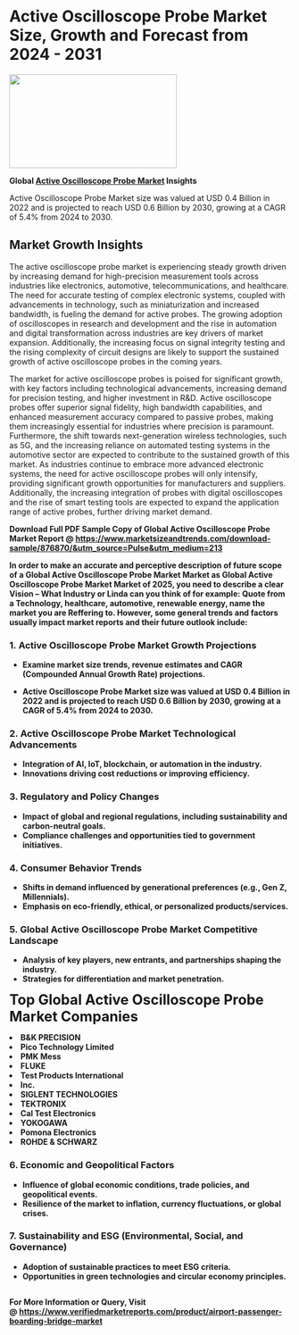 <H1>Active Oscilloscope Probe Market Size, Growth and Forecast from 2024 - 2031</H1><img class="aligncenter size-medium wp-image-584254" src="https://thirdeyenews.in/wp-content/uploads/2024/09/Global-Market-Research-300x168.jpeg" alt="" width="300" height="168" /><p><strong>Global&nbsp;<a href="https://www.marketsizeandtrends.com/download-sample/876870/&amp;utm_source=Pulse&amp;utm_medium=213">Active Oscilloscope Probe Market</a> Insights</strong></p><p>Active Oscilloscope Probe Market size was valued at USD 0.4 Billion in 2022 and is projected to reach USD 0.6 Billion by 2030, growing at a CAGR of 5.4% from 2024 to 2030.</p><p><h2>Market Growth Insights</h2> <p>The active oscilloscope probe market is experiencing steady growth driven by increasing demand for high-precision measurement tools across industries like electronics, automotive, telecommunications, and healthcare. The need for accurate testing of complex electronic systems, coupled with advancements in technology, such as miniaturization and increased bandwidth, is fueling the demand for active probes. The growing adoption of oscilloscopes in research and development and the rise in automation and digital transformation across industries are key drivers of market expansion. Additionally, the increasing focus on signal integrity testing and the rising complexity of circuit designs are likely to support the sustained growth of active oscilloscope probes in the coming years.</p> <p><strong></strong></p> <p>The market for active oscilloscope probes is poised for significant growth, with key factors including technological advancements, increasing demand for precision testing, and higher investment in R&D. Active oscilloscope probes offer superior signal fidelity, high bandwidth capabilities, and enhanced measurement accuracy compared to passive probes, making them increasingly essential for industries where precision is paramount. Furthermore, the shift towards next-generation wireless technologies, such as 5G, and the increasing reliance on automated testing systems in the automotive sector are expected to contribute to the sustained growth of this market. As industries continue to embrace more advanced electronic systems, the need for active oscilloscope probes will only intensify, providing significant growth opportunities for manufacturers and suppliers. Additionally, the increasing integration of probes with digital oscilloscopes and the rise of smart testing tools are expected to expand the application range of active probes, further driving market demand. <p><strong></p><p><span class=""><strong>Download Full PDF Sample Copy of Global Active Oscilloscope Probe Market Report</strong> @ <a href="https://www.marketsizeandtrends.com/download-sample/876870/&amp;utm_source=Pulse&amp;utm_medium=213" target="_blank">https://www.marketsizeandtrends.com/download-sample/876870/&amp;utm_source=Pulse&amp;utm_medium=213</a></span></p><p>In order to make an accurate and perceptive description of future scope of a Global&nbsp;Active Oscilloscope Probe Market Market as Global&nbsp;Active Oscilloscope Probe Market Market of 2025, you need to describe a clear Vision &ndash; What Industry or Linda can you think of for example: Quote from a Technology, healthcare, automotive, renewable energy, name the market you are Reffering to. However, some general trends and factors usually impact market reports and their future outlook include:</p><h3>1.&nbsp;<strong>Active Oscilloscope Probe Market Growth Projections</strong></h3><ul><li>Examine market size trends, revenue estimates and CAGR (Compounded Annual Growth Rate) projections.</li><li><p>Active Oscilloscope Probe Market size was valued at USD 0.4 Billion in 2022 and is projected to reach USD 0.6 Billion by 2030, growing at a CAGR of 5.4% from 2024 to 2030.</p></li></ul><h3>2.&nbsp;<strong>Active Oscilloscope Probe Market Technological Advancements</strong></h3><ul><li>Integration of AI, IoT, blockchain, or automation in the industry.</li><li>Innovations driving cost reductions or improving efficiency.</li></ul><h3>3.&nbsp;<strong>Regulatory and Policy Changes</strong></h3><ul><li>Impact of global and regional regulations, including sustainability and carbon-neutral goals.</li><li>Compliance challenges and opportunities tied to government initiatives.</li></ul><h3>4.&nbsp;<strong>Consumer Behavior Trends</strong></h3><ul><li>Shifts in demand influenced by generational preferences (e.g., Gen Z, Millennials).</li><li>Emphasis on eco-friendly, ethical, or personalized products/services.</li></ul><h3>5.&nbsp;<strong>Global Active Oscilloscope Probe Market Competitive Landscape</strong></h3><ul><li>Analysis of key players, new entrants, and partnerships shaping the industry.</li><li>Strategies for differentiation and market penetration.</li></ul><p data-pm-slice="1 1 []"><span style="color: inherit; font-family: inherit; font-size: 25px;">Top Global Active Oscilloscope Probe Market Companies</span></p><div class="" data-test-id=""><p><li>B&K PRECISION</li><li> Pico Technology Limited</li><li> PMK Mess</li><li> FLUKE</li><li> Test Products International</li><li> Inc.</li><li> SIGLENT TECHNOLOGIES</li><li> TEKTRONIX</li><li> Cal Test Electronics</li><li> YOKOGAWA</li><li> Pomona Electronics</li><li> ROHDE & SCHWARZ</li></p></div><h3>6.&nbsp;<strong>Economic and Geopolitical Factors</strong></h3><ul><li>Influence of global economic conditions, trade policies, and geopolitical events.</li><li>Resilience of the market to inflation, currency fluctuations, or global crises.</li></ul><h3>7.&nbsp;<strong>Sustainability and ESG (Environmental, Social, and Governance)</strong></h3><ul><li>Adoption of sustainable practices to meet ESG criteria.</li><li>Opportunities in green technologies and circular economy principles.</li></ul><h2><strong style="font-size: 14px;">For More Information or Query, Visit @&nbsp;</strong><a style="background-color: #ffffff; font-size: 14px;" href="https://www.marketsizeandtrends.com/report/active-oscilloscope-probe-market/" target="_blank">https://www.verifiedmarketreports.com/product/airport-passenger-boarding-bridge-market</a></h2>
